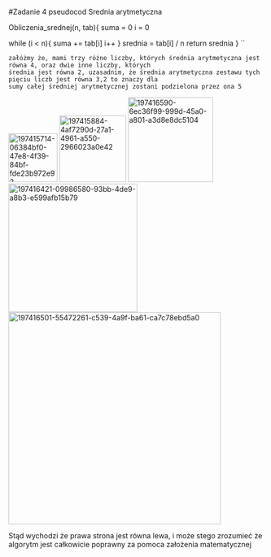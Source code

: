#Zadanie 4
pseudocod Srednia arytmetyczna

Obliczenia_srednej(n, tab){
  suma = 0
  i = 0

  while (i < n){
    suma += tab[i]
    i++
  }
  srednia = tab[i] / n
  return srednia
}
``
```
załóżmy że, mami trzy różne liczby, których średnia arytmetyczna jest równa 4, oraz dwie inne liczby, których
średnia jest równa 2, uzasadnim, że średnia arytmetyczna zestawu tych pięciu liczb jest równa 3,2 to znaczy dla
sumy całej średniej arytmetycznej zostani podzielona przez ona 5
```
<img width="96" alt="197415714-06384bf0-47e8-4f39-84bf-fde23b972e92" src="https://user-images.githubusercontent.com/115026224/199215410-4405bca0-3fd8-49ec-aa7d-05f516d2070a.png">

<img width="131" alt="197415884-4af7290d-27a1-4961-a550-2966023a0e42" src="https://user-images.githubusercontent.com/115026224/199215966-44664934-5986-44b4-b14d-5a0646a676d2.png">

<img width="167" alt="197416590-6ec36f99-999d-45a0-a801-a3d8e8dc5104" src="https://user-images.githubusercontent.com/115026224/199215993-bcc290b0-54c5-4da8-8428-5ec8a8d866f0.png">

<img width="253" alt="197416421-09986580-93bb-4de9-a8b3-e599afb15b79" src="https://user-images.githubusercontent.com/115026224/199216006-82e15177-9835-40c4-8ba2-ffcd465bcb72.png">

<img width="417" alt="197416501-55472261-c539-4a9f-ba61-ca7c78ebd5a0" src="https://user-images.githubusercontent.com/115026224/199216030-b7bf5137-2504-41c2-8a53-f173e60e0032.png">

Stąd wychodzi że prawa strona jest równa lewa, i może stego zrozumieć że algorytm jest całkowicie 
poprawny za pomoca założenia matematycznej


